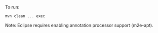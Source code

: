 To run:

    mvn clean ... exec

Note: Eclipse requires enabling annotation processor support (m2e-apt).


